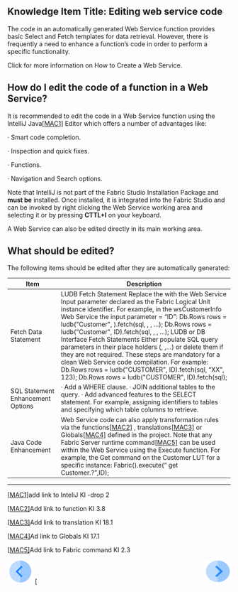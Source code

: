 ## Knowledge Item Title: Editing web service code

The code in an automatically generated Web Service function provides basic Select and Fetch templates for data retrieval. However, there is frequently a need to enhance a function’s code in order to perform a specific functionality. 

Click for more information on How to Create a Web Service.

## How do I edit the code of a function in a Web Service?

It is recommended to edit the code in a Web Service function using the IntelliJ Java[[MAC1\]](#_msocom_1) Editor which offers a number of advantages like:

·     Smart code completion.

·     Inspection and quick fixes.

·     Functions.

·     Navigation and Search options.

Note that IntelliJ is not part of the Fabric Studio Installation Package and **must be** installed. Once installed, it is integrated into the Fabric Studio and can be invoked by right clicking the Web Service working area and selecting it or by pressing **CTTL+I** on your keyboard.

A Web Service can also be edited directly in its main working area.

## What should be edited?

The following items should be edited after they are automatically generated:

| Item                              | Description                                                  |
| --------------------------------- | ------------------------------------------------------------ |
| Fetch Data Statement              | LUDB Fetch Statement  Replace the <instanceID> with the  Web Service Input parameter declared as the Fabric Logical Unit instance identifier.   For example, in the wsCustomerInfo Web Service the input  parameter = “ID”:   Db.Rows rows =  ludb("Customer", <instanceID>).fetch(sql, <val1>,  <val2>, ...);  Db.Rows rows =  ludb("Customer", ID).fetch(sql, <val1>, <val2>, ...);   LUDB or DB Interface Fetch  Statements  Either populate SQL query parameters  in their place holders (<val1>, <val2>,…) or delete them if they  are not required. These steps are mandatory for a clean Web Service code  compilation.   For example:  Db.Rows rows = ludb("CUSTOMER", ID).fetch(sql, “XX”, 123);  Db.Rows rows = ludb("CUSTOMER", ID).fetch(sql); |
| SQL Statement Enhancement Options | ·  Add a WHERE clause.  ·  JOIN additional tables to the query.   ·  Add advanced features to the SELECT statement.  For example, assigning identifiers to tables and specifying which table  columns to retrieve. |
| Java Code Enhancement             | Web Service code can also apply  transformation rules via the functions[[MAC2\]](#_msocom_2) , translations[[MAC3\]](#_msocom_3) or Globals[[MAC4\]](#_msocom_4) defined in the project.    Note that any Fabric Server runtime command[[MAC5\]](#_msocom_5) can be used within the Web  Service using the Execute function.   For example, the Get command on the  Customer LUT for a specific instance:  Fabric().execute(“ get Customer.?”,ID); |

 

------



 [[MAC1\]](#_msoanchor_1)add link to InteliJ KI -drop 2



 [[MAC2\]](#_msoanchor_2)Add link to function KI 3.8



 [[MAC3\]](#_msoanchor_3)Add link to translation KI 18.1



 [[MAC4\]](#_msoanchor_4)Ad link to Globals KI 17.1



 [[MAC5\]](#_msoanchor_5)Add link to Fabric command KI 2.3

[![Previous](/articles/images/Previous.png)](/articles/13_LUDB_viewer_and_studio_debug_capabilities/01_data_viewer.md)[<img align="right" width="60" height="54" src="/articles/images/Next.png">


